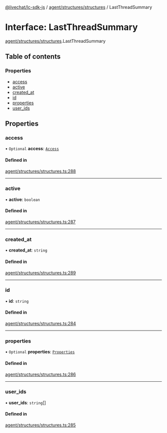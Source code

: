 [@livechat/lc-sdk-js](../README.md) / [agent/structures/structures](../modules/agent_structures_structures.md) / LastThreadSummary

# Interface: LastThreadSummary

[agent/structures/structures](../modules/agent_structures_structures.md).LastThreadSummary

## Table of contents

### Properties

- [access](agent_structures_structures.LastThreadSummary.md#access)
- [active](agent_structures_structures.LastThreadSummary.md#active)
- [created\_at](agent_structures_structures.LastThreadSummary.md#created_at)
- [id](agent_structures_structures.LastThreadSummary.md#id)
- [properties](agent_structures_structures.LastThreadSummary.md#properties)
- [user\_ids](agent_structures_structures.LastThreadSummary.md#user_ids)

## Properties

### access

• `Optional` **access**: [`Access`](agent_structures_structures.Access.md)

#### Defined in

[agent/structures/structures.ts:288](https://github.com/livechat/lc-sdk-js/blob/a63b0a6/src/agent/structures/structures.ts#L288)

___

### active

• **active**: `boolean`

#### Defined in

[agent/structures/structures.ts:287](https://github.com/livechat/lc-sdk-js/blob/a63b0a6/src/agent/structures/structures.ts#L287)

___

### created\_at

• **created\_at**: `string`

#### Defined in

[agent/structures/structures.ts:289](https://github.com/livechat/lc-sdk-js/blob/a63b0a6/src/agent/structures/structures.ts#L289)

___

### id

• **id**: `string`

#### Defined in

[agent/structures/structures.ts:284](https://github.com/livechat/lc-sdk-js/blob/a63b0a6/src/agent/structures/structures.ts#L284)

___

### properties

• `Optional` **properties**: [`Properties`](agent_structures_structures.Properties.md)

#### Defined in

[agent/structures/structures.ts:286](https://github.com/livechat/lc-sdk-js/blob/a63b0a6/src/agent/structures/structures.ts#L286)

___

### user\_ids

• **user\_ids**: `string`[]

#### Defined in

[agent/structures/structures.ts:285](https://github.com/livechat/lc-sdk-js/blob/a63b0a6/src/agent/structures/structures.ts#L285)
